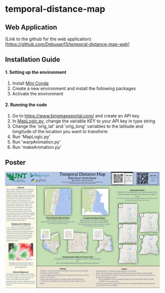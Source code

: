 # temporal-distance-map

## Web Application

(Link to the github for the web application)[https://github.com/Debusan13/temporal-distance-map-web]

## Installation Guide

#### 1. Setting up the environment
   1. Install [Mini Conda](https://docs.conda.io/en/latest/miniconda.html)
   2. Create a new environment and install the following packages
   3. Activate the environment

#### 2. Running the code
   1. Go to <https://www.bingmapsportal.com/> and create an API key
   2. In [MapLogic.py](https://github.com/Debusan13/temporal-distance-map/blob/master/MapLogic.py), change the variable KEY to your API key in type string
   3. Change the 'orig_lat' and 'orig_long' variables to the latitude and longitude of the location you want to transform
   4. Run 'MapLogic.py'
   5. Run 'warpAnimation.py'
   6. Run 'makeAnimation.py'

## Poster
![](https://github.com/Debusan13/temporal-distance-map/blob/master/temporal_distnace_map_poster-1.png)
